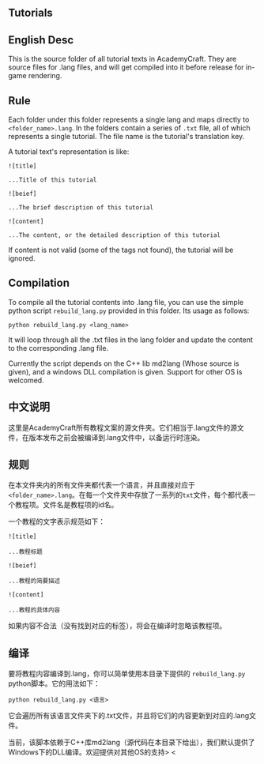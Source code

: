 Tutorials
---

English Desc
---
This is the source folder of all tutorial texts in AcademyCraft. They are source files for .lang files, and will get compiled into it before release for in-game rendering.

## Rule

Each folder under this folder represents a single lang and maps directly to `<folder_name>.lang`. In the folders contain a series of `.txt` file, all of which represents a single tutorial. The file name is the tutorial's translation key.

A tutorial text's representation is like:

```
![title]

...Title of this tutorial

![beief]

...The brief description of this tutorial

![content]

...The content, or the detailed description of this tutorial
```

If content is not valid (some of the tags not found), the tutorial will be ignored.

## Compilation

To compile all the tutorial contents into .lang file, you can use the simple python script `rebuild_lang.py` provided in this folder. Its usage as follows:

```
python rebuild_lang.py <lang_name>
```

It will loop through all the .txt files in the lang folder and update the content to the corresponding .lang file.

Currently the script depends on the C++ lib md2lang (Whose source is given), and a windows DLL compilation is given. Support for other OS is welcomed.


中文说明
---

这里是AcademyCraft所有教程文案的源文件夹。它们相当于.lang文件的源文件，在版本发布之前会被编译到.lang文件中，以备运行时渲染。

## 规则

在本文件夹内的所有文件夹都代表一个语言，并且直接对应于 `<folder_name>.lang`。在每一个文件夹中存放了一系列的`txt`文件，每个都代表一个教程项。文件名是教程项的id名。

一个教程的文字表示规范如下：

```
![title]

...教程标题

![beief]

...教程的简要描述

![content]

...教程的具体内容
```

如果内容不合法（没有找到对应的标签），将会在编译时忽略该教程项。

## 编译

要将教程内容编译到.lang，你可以简单使用本目录下提供的 `rebuild_lang.py` python脚本。它的用法如下：

```
python rebuild_lang.py <语言>
```

它会遍历所有该语言文件夹下的.txt文件，并且将它们的内容更新到对应的.lang文件。

当前，该脚本依赖于C++库md2lang（源代码在本目录下给出），我们默认提供了Windows下的DLL编译。欢迎提供对其他OS的支持> <